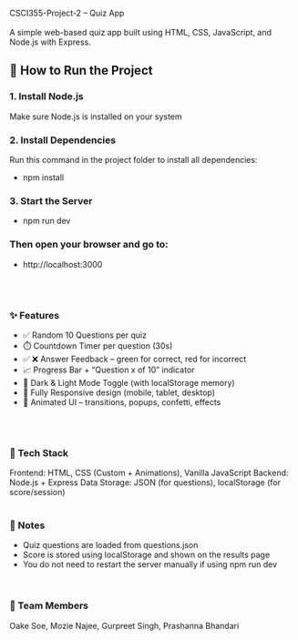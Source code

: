 <br/>
 CSCI355-Project-2 – Quiz App
<br/>
<br/>A simple web-based quiz app built using HTML, CSS, JavaScript, and Node.js with Express.
<br/>

## 🚀 How to Run the Project

### 1. Install Node.js  
Make sure Node.js is installed on your system

### 2. Install Dependencies  
Run this command in the project folder to install all dependencies:

- npm install


### 3. Start the Server
- npm run dev

### Then open your browser and go to:
- http://localhost:3000

<br/>
<br/>

### ✨ Features

- ✅ Random 10 Questions per quiz
- ⏱️ Countdown Timer per question (30s)
- ✅ ❌ Answer Feedback – green for correct, red for incorrect
- 📈 Progress Bar + “Question x of 10” indicator
- 🎨 Dark & Light Mode Toggle (with localStorage memory)
- 📱 Fully Responsive design (mobile, tablet, desktop)
- 🧠 Animated UI – transitions, popups, confetti, effects
<br/>
<br/>

### 📁 Tech Stack

Frontend: HTML, CSS (Custom + Animations), Vanilla JavaScript
Backend: Node.js + Express
Data Storage: JSON (for questions), localStorage (for score/session)
<br/>
<br/>

### 📌 Notes

- Quiz questions are loaded from questions.json
- Score is stored using localStorage and shown on the results page
- You do not need to restart the server manually if using npm run dev
<br/>

### 👥 Team Members

Oake Soe, Mozie Najee, Gurpreet Singh, Prashanna Bhandari


